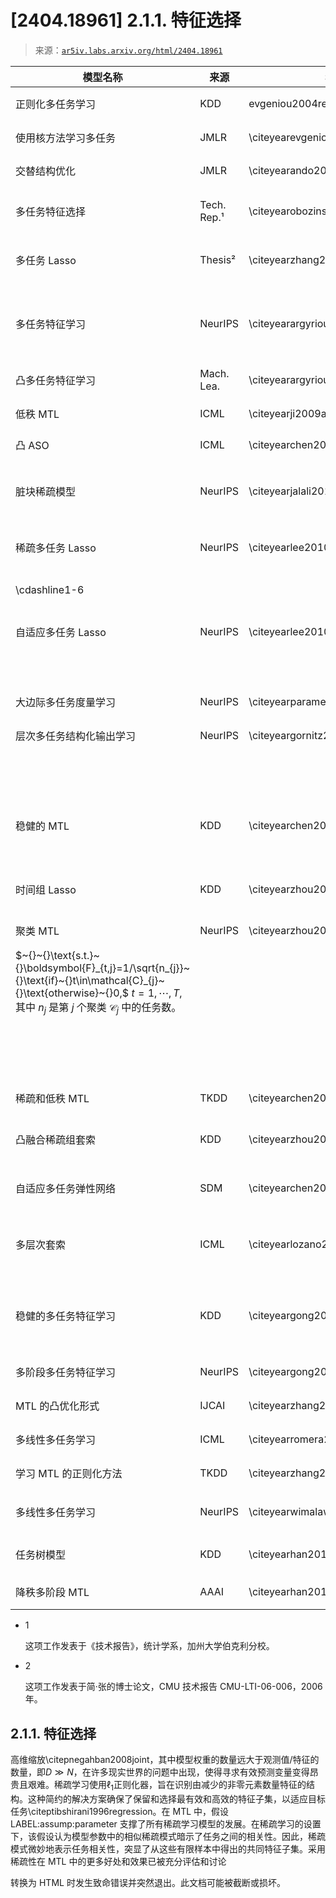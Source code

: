 <!--yml

category: 未分类

date: 2024-09-06 19:33:02

-->

# [2404.18961] 2.1.1\. 特征选择

> 来源：[`ar5iv.labs.arxiv.org/html/2404.18961`](https://ar5iv.labs.arxiv.org/html/2404.18961)

| 模型名称 | 来源 | 年份 | 类型 | 矩阵正则化 | 向量形式 |
| --- | --- | --- | --- | --- | --- |
| 正则化多任务学习 | KDD | evgeniou2004regularized | 组正则化 | Frobenius 范数 | $\min\limits_{\boldsymbol{W}}\frac{1}{2}\sum_{t=1}^{T}\frac{1}{N_{t}}\&#124;{\boldsymbol{X}^{(t)}}\boldsymbol{w}^{t}-\boldsymbol{y}^{(t)}\&#124;^{2}_{2}+\lambda_{1}\sum_{t=1}^{T}{\&#124;\boldsymbol{w}^{t}-\frac{1}{T}\sum_{t=1}^{T}\boldsymbol{w}^{t}\&#124;}^{2}_{2}+\lambda_{2}\sum_{t=1}^{T}{\&#124;\boldsymbol{w}^{t}\&#124;}^{2}_{2}$ |
| 使用核方法学习多任务 | JMLR | \citeyearevgeniou2005learning | 先验共享 | 自适应惩罚 | $\min\limits_{\boldsymbol{V},\boldsymbol{W}}\frac{1}{2}\sum_{t=1}^{T}\frac{1}{N_{t}}\&#124;{\boldsymbol{X}^{(t)}}\boldsymbol{w}^{t}-\boldsymbol{y}^{(t)}\&#124;^{2}_{2}+\lambda\sum_{t=1}^{T}{\boldsymbol{w}^{t}}^{\top}\boldsymbol{V}^{+}\boldsymbol{w}^{t},$  s.t. $\boldsymbol{V}\in\boldsymbol{S}_{+}^{D},$ $\boldsymbol{V}\in\boldsymbol{S}^{D}$ |
| 交替结构优化 | JMLR | \citeyearando2005framework | 分解 | Frobenius 范数 | $\min\limits_{\{\boldsymbol{W},\boldsymbol{V}\},\Theta}\frac{1}{2}\sum_{t=1}^{T}\frac{1}{N_{t}}\&#124;{\boldsymbol{X}^{(t)}}(\boldsymbol{w}^{t}+\Theta^{\top}\boldsymbol{v}^{t})-\boldsymbol{y}^{t}\&#124;_{2}^{2}+\lambda\sum_{d=1}^{D}\&#124;\boldsymbol{w}_{d}\&#124;_{2}^{2}$,  s.t. $\Theta\Theta^{\top}=\boldsymbol{I}_{h\times h}$ |
| 多任务特征选择 | Tech. Rep.¹ | \citeyearobozinski2006multi | 组稀疏学习 | $\ell_{2,1}$ 范数 | $\min\limits_{\boldsymbol{W}}\frac{1}{2}\sum_{t=1}^{T}\frac{1}{N_{t}}\&#124;{\boldsymbol{X}^{(t)}}\boldsymbol{w}^{t}-\boldsymbol{y}^{(t)}\&#124;^{2}_{2}+\lambda\sum_{d=1}^{D}{\&#124;\boldsymbol{w}_{d}\&#124;}_{2}$ |
| 多任务 Lasso | Thesis² | \citeyearzhang2006a | 组稀疏学习 | $\ell_{\infty,1}$ 范数 | $\min\limits_{\boldsymbol{W}}\frac{1}{2}\sum_{t=1}^{T}\frac{1}{N_{t}}\&#124;{\boldsymbol{X}^{(t)}}\boldsymbol{w}^{t}-\boldsymbol{y}^{(t)}\&#124;^{2}_{2}+\lambda\sum_{d=1}^{D}{\&#124;\boldsymbol{w}_{d}\&#124;}_{\infty}$ |
| 多任务特征学习 | NeurIPS | \citeyearargyriou2006multi | 组稀疏学习，特征学习 | $\ell_{2,1}$ 范数 | $\min\limits_{\boldsymbol{U},\boldsymbol{W}}\frac{1}{2}\sum_{t=1}^{T}\frac{1}{N_{t}}\&#124;({\boldsymbol{X}^{(t)}}\boldsymbol{U})\boldsymbol{w}^{t}-\boldsymbol{y}^{(t)}\&#124;^{2}_{2}+\lambda(\sum_{d=1}^{D}{\&#124;\boldsymbol{w}_{d}\&#124;}_{2})^{2}$,  s.t. $\boldsymbol{U}\in\boldsymbol{O}^{D}$ |
| 凸多任务特征学习 | Mach. Lea. | \citeyearargyriou2008convex | 特征学习 | 自适应惩罚 | $\min\limits_{\boldsymbol{V}, \boldsymbol{W}}\frac{1}{2}\sum_{t=1}^{T}\frac{1}{N_{t}}\lvert{\boldsymbol{X}^{(t)}}\boldsymbol{w}^{t}-\boldsymbol{y}^{(t)}\rvert^{2}_{2}+\lambda\sum_{t=1}^{T}{\boldsymbol{w}^{t}}^{\top}\boldsymbol{V}^{+}\boldsymbol{w}^{t},$  s.t. $\boldsymbol{V}\in\boldsymbol{S}_{+}^{D},$ tr$(\boldsymbol{V})\leq 1$, col$(\boldsymbol{W})\subseteq$col$(\boldsymbol{V})$ |
| 低秩 MTL | ICML | \citeyearji2009accelerated | 低秩学习 | 跟踪范数 | $\min\limits_{\boldsymbol{W}}\frac{1}{2}\sum_{t=1}^{T}\frac{1}{N_{t}}\lvert{\boldsymbol{X}^{(t)}}\boldsymbol{w}^{t}-\boldsymbol{y}^{(t)}\rvert^{2}_{2}+\lambda\lvert\boldsymbol{W}\rvert_{*}$ |
| 凸 ASO | ICML | \citeyearchen2009convex | — | — | $\min\limits_{\boldsymbol{U}, \Theta}\frac{1}{2}\sum_{t=1}^{T}\frac{1}{N_{t}}\lvert{\boldsymbol{X}^{(t)}}\boldsymbol{u}^{t}-\boldsymbol{y}^{t}\rvert_{2}^{2}+\lambda\eta(1-\eta)\text{tr}(\boldsymbol{U}^{\top}(\eta\boldsymbol{I}+\Theta^{\top}\Theta)^{-1}\boldsymbol{U}),~{}~{}s.t.~{}\Theta\Theta^{\top}=\boldsymbol{I}_{h\times h}$ |
| 脏块稀疏模型 | NeurIPS | \citeyearjalali2010dirty | 组稀疏学习，分解 | $\ell_{\infty,1}$ 范数 $+$ $\ell_{1,1}$ 范数 | $\min\limits_{\boldsymbol{W}}\frac{1}{2}\sum_{t=1}^{T}\frac{1}{N_{t}}\lvert{\boldsymbol{X}^{(t)}}(\boldsymbol{s}^{t}+\boldsymbol{b}^{t})-\boldsymbol{y}^{(t)}\rvert^{2}_{2}+\lambda_{1}\sum_{d=1}^{D}\lvert\boldsymbol{s}_{d}\rvert_{1}+\lambda_{2}\sum_{d=1}^{D}\lvert\boldsymbol{b}_{d}\rvert_{\infty}$,  s.t. $\boldsymbol{W}=\boldsymbol{S}+\boldsymbol{B}$ |
| 稀疏多任务 Lasso | NeurIPS | \citeyearlee2010adaptive | 组稀疏学习 | 加权 $\ell_{2,1}$ 范数 $+$ 加权 $\ell_{1,1}$ 范数 | $\min\limits_{\boldsymbol{W}}\frac{1}{2}\sum_{t=1}^{T}\frac{1}{N_{t}}\lvert{\boldsymbol{X}^{(t)}}\boldsymbol{w}^{t}-\boldsymbol{y}^{(t)}\rvert^{2}_{2}+\lambda_{1}\sum_{d=1}^{D}\rho_{d}\lvert\boldsymbol{w}_{d}\rvert_{2}+\lambda_{2}\sum_{d=1}^{D}\theta_{d}\lvert\boldsymbol{w}_{d}\rvert_{1}$ |
| \cdashline1-6 |  |  |  | 加权 $\ell_{2,1}$ 范数 $+$ 加权 $\ell_{1,1}$ 范数 | $\min\limits_{\boldsymbol{W}}\frac{1}{2}\sum_{t=1}^{T}\frac{1}{N_{t}}\lvert{\boldsymbol{X}^{(t)}}\boldsymbol{w}^{t}-\boldsymbol{y}^{(t)}\rvert^{2}_{2}+\lambda_{1}\sum_{d=1}^{D}\rho_{d}\lvert\boldsymbol{w}_{d}\rvert_{2}+\lambda_{2}\sum_{d=1}^{D}\theta_{d}\lvert\boldsymbol{w}_{d}\rvert_{1}+\log Z(\boldsymbol{\rho}, \boldsymbol{\theta})$, |
| 自适应多任务 Lasso | NeurIPS | \citeyearlee2010adaptive | 组稀疏学习 | $+$ 自适应惩罚 | $P(\boldsymbol{W} \mid \boldsymbol{\rho}, \boldsymbol{\theta})=\frac{1}{Z(\boldsymbol{\rho}, \boldsymbol{\theta})}\prod_{d=1}^{D}\prod_{t=1}^{T}\exp(-\theta_{d}\lvert w_{n,t}\rvert)\times\prod_{d=1}^{D}\exp(-\rho_{d}\lvert \mathbf{w}_{d}\rvert_{2})$ |
|  |  |  |  |  | $\min\limits_{\mathbf{M}_{0},\ldots,\mathbf{M}_{T}}\gamma_{0}\&#124;\mathbf{M}_{0}-\mathbf{I}\&#124;_{F}^{2}+\sum\nolimits_{t=1}^{T}\left[\gamma_{t}\&#124;\mathbf{M}_{t}\&#124;_{F}^{2}+\sum\nolimits_{(i,j)\in J_{t},j\neq i}d_{t}^{2}(\mathbf{x}_{i},\mathbf{x}_{j})+\sum\nolimits_{(i,j,k)\in S_{t}}\xi_{ijk}\right]$ |
| 大边际多任务度量学习 | NeurIPS | \citeyearparameswaran2010large | 先验共享 | Frobenius 范数 | s.t. $\forall t,\forall(i,j,k)\in S_{t}\colon\quad d_{t}^{2}(\mathbf{x}_{i},\mathbf{x}_{k})-d_{t}^{2}(\mathbf{x}_{i},\mathbf{x}_{j})\geq 1-\xi_{ijk};\xi_{ijk}\geq 0;\mathbf{M}_{0},\mathbf{M}_{1},\ldots,\mathbf{M}_{T}\geq 0$ |
| 层次多任务结构化输出学习 | NeurIPS | \citeyeargornitz2011hierarchical | 先验共享 | Frobenius 范数 | $\min\limits_{\boldsymbol{W}}\frac{1}{2}\sum_{t=1}^{T}\frac{1}{N_{t}}\&#124;{\boldsymbol{X}^{(t)}}\boldsymbol{w}^{t}-\boldsymbol{y}^{(t)}\&#124;^{2}_{2}+\frac{1}{2}\sum_{t=1}^{T}&#124;&#124;\boldsymbol{w}&#124;&#124;_{2}^{2}-\lambda\boldsymbol{w}^{T}\boldsymbol{w}_{p}$，其中 $p$ 是父节点。 |
|  |  |  | 低秩学习 |  |  |
| 稳健的 MTL | KDD | \citeyearchen2011integrating | 分解，组稀疏学习 | 跟踪范数 + $\ell_{2,1}$ 范数 | $\min\limits_{\boldsymbol{W}}\frac{1}{2}\sum_{t=1}^{T}\&#124;{\boldsymbol{X}^{(t)}}(\boldsymbol{l}^{t}+\boldsymbol{s}^{t})-\boldsymbol{y}^{(t)}\&#124;_{2}^{2}+\lambda_{1}\&#124;\boldsymbol{L}\&#124;_{*}+\lambda_{2}\sum_{t=1}^{T}\&#124;\boldsymbol{s}_{t}\&#124;_{2}$,  s.t. $\boldsymbol{W}=\boldsymbol{L}+\boldsymbol{S}$ |
| 时间组 Lasso | KDD | \citeyearzhou2011multi | 组稀疏学习 | Frobenius 范数 + $\ell_{2,1}$ 范数 | $\min\limits_{\boldsymbol{W}}\frac{1}{2}\sum_{t=1}^{T}\frac{1}{N_{t}}\&#124;{\boldsymbol{X}^{(t)}}\boldsymbol{w}^{t}-\boldsymbol{y}^{(t)}\&#124;^{2}_{2}+\lambda_{1}\sum_{d=1}^{D}\&#124;\boldsymbol{w}_{d}\&#124;_{2}^{2}+\lambda_{2}\sum_{t=1}^{T-1}\&#124;\boldsymbol{w}^{t}-\boldsymbol{w}^{t+1}\&#124;_{2}^{2}+\lambda_{3}\sum_{d=1}^{D}\&#124;\boldsymbol{w}_{d}\&#124;_{2}$ |
| 聚类 MTL | NeurIPS | \citeyearzhou2011clustered | 任务聚类 | 聚类惩罚 + $\ell_{2,2}$ 范数 | $\min\limits_{\boldsymbol{W},\boldsymbol{F}}\frac{1}{2}\sum_{t=1}^{T}\frac{1}{N_{t}}\&#124;{\boldsymbol{X}^{(t)}}\boldsymbol{w}^{t}-\boldsymbol{y}^{t}\&#124;_{2}^{2}+\lambda_{1}(\text{tr}(\boldsymbol{W}^{\top}\boldsymbol{W})-\text{tr}(\boldsymbol{F}^{\top}\boldsymbol{W}^{\top}\boldsymbol{W}\boldsymbol{F}))+\lambda_{2}\sum_{t=1}^{T}{\&#124;\boldsymbol{w}^{t}\&#124;}^{2}_{2},$ |
| $~{}~{}\text{s.t.}~{}\boldsymbol{F}_{t,j}=1/\sqrt{n_{j}}~{}\text{if}~{}t\in\mathcal{C}_{j}~{}\text{otherwise}~{}0,$ $t=1,\cdots,T$, 其中 $n_{j}$ 是第 $j$ 个聚类 $\mathbf{\mathcal{C}}_{j}$ 中的任务数。 |
|  |  |  | 分解，稀疏学习 |  |  |
| 稀疏和低秩 MTL | TKDD | \citeyearchen2012learning | 低秩学习 | $\ell_{1,1}$ 范数 + 迹范数 | $\min\limits_{\boldsymbol{W}}\frac{1}{2}\sum_{t=1}^{T}\frac{1}{N_{t}}\&#124;{\boldsymbol{X}^{(t)}}\boldsymbol{w}^{t}-\boldsymbol{y}^{(t)}\&#124;^{2}_{2}+\lambda\sum_{d=1}^{D}\&#124;\boldsymbol{p}_{d}\&#124;_{1}$，满足 $\boldsymbol{W}=\boldsymbol{P}+\boldsymbol{Q},\&#124;\boldsymbol{Q}\&#124;_{*}\leq\tau$ |
| 凸融合稀疏组套索 | KDD | \citeyearzhou2012modeling | 组稀疏学习 | $\ell_{1,1}$ 范数 $+$ $\ell_{2,1}$ 范数 | $\min\limits_{\boldsymbol{W}}\frac{1}{2}\sum_{t=1}^{T}\frac{1}{N_{t}}\&#124;{\boldsymbol{X}^{(t)}}\boldsymbol{w}^{t}-\boldsymbol{y}^{(t)}\&#124;^{2}_{2}+\lambda_{1}\sum_{d=1}^{D}\&#124;\boldsymbol{w}_{d}\&#124;_{1}+\lambda_{2}\sum_{t=1}^{T-1}\&#124;\boldsymbol{w}^{t}-\boldsymbol{w}^{t+1}\&#124;_{1}+\lambda_{3}\sum_{d=1}^{D}\&#124;\boldsymbol{w}_{d}\&#124;_{2}$ |
| 自适应多任务弹性网络 | SDM | \citeyearchen2012adaptive | 组稀疏学习 | $\ell_{2,1}$ 范数 $+$ Frobenius 范数 | $\min\limits_{\boldsymbol{W}}\frac{1}{2}\sum_{t=1}^{T}\frac{1}{N_{t}}\&#124;{\boldsymbol{X}^{(t)}}\boldsymbol{w}^{t}-\boldsymbol{y}^{(t)}\&#124;^{2}_{2}+\lambda_{1}\sum_{d=1}^{D}{\&#124;\boldsymbol{w}_{d}\&#124;}_{2}+\lambda_{2}\sum_{d=1}^{D}\&#124;\boldsymbol{w}_{d}\&#124;_{2}^{2}$ |
| 多层次套索 | ICML | \citeyearlozano2012multi | 分解，稀疏学习 | $\ell_{1,1}$ 范数 + 自适应惩罚 | $\min\limits_{\boldsymbol{W}}\frac{1}{2}\sum_{t=1}^{T}\frac{1}{N_{t}}\&#124;{\boldsymbol{X}^{(t)}}\boldsymbol{w}^{t}-\boldsymbol{y}^{(t)}\&#124;^{2}_{2}+\lambda_{1}\sum_{d=1}^{D}\theta_{d}+\lambda_{2}\sum_{d=1}^{D}\&#124;\boldsymbol{\boldsymbol{\gamma}}_{d}\&#124;_{1}$，满足 $\boldsymbol{W}=\vec{\boldsymbol{\theta}}\boldsymbol{\Lambda}\boldsymbol{\Gamma},\vec{\boldsymbol{\theta}}\geq\boldsymbol{0}$ |
| 稳健的多任务特征学习 | KDD | \citeyeargong2012robust | 分解，组稀疏学习 | $\ell_{2,1}$ 范数 + $\ell_{1,2}$ 范数 | $\min\limits_{\boldsymbol{W}}\frac{1}{2}\sum_{t=1}^{T}\frac{1}{N_{t}}\&#124;{\boldsymbol{X}^{(t)}}\boldsymbol{w}^{t}-\boldsymbol{y}^{(t)}\&#124;^{2}_{2}+\lambda_{1}\sum_{d=1}^{D}\&#124;\boldsymbol{p}_{d}\&#124;_{2}+\lambda_{2}\sqrt{\sum_{d=1}^{D}\&#124;\boldsymbol{q}_{d}\&#124;_{1}^{2}}$，满足 $\boldsymbol{W}=\boldsymbol{P}+\boldsymbol{Q}$ |
| 多阶段多任务特征学习 | NeurIPS | \citeyeargong2012multi | 稀疏学习 | 限制的 $\ell_{1}$ 范数 \citepzhang2010analysis | $\min\limits_{\boldsymbol{W}}\frac{1}{2}\sum_{t=1}^{T}\frac{1}{N_{t}}\&#124;{\boldsymbol{X}^{(t)}}\boldsymbol{w}^{t}-\boldsymbol{y}^{(t)}\&#124;^{2}_{2}+\lambda\sum_{d=1}^{R}\min\{\&#124;\boldsymbol{w}_{d}\&#124;_{1},\tau\}$ |
| MTL 的凸优化形式 | IJCAI | \citeyearzhang2012convex | 先验共享 | 聚类惩罚 | $\min\limits_{\boldsymbol{W}}\frac{1}{2}\sum_{t=1}^{T}\frac{1}{N_{t}}\&#124;{\boldsymbol{X}^{(t)}}\boldsymbol{w}^{t}-\boldsymbol{y}^{(t)}\&#124;^{2}_{2}+\frac{\lambda_{1}}{2}$tr$(\boldsymbol{W}\boldsymbol{W}^{T})+\frac{\lambda_{2}}{2}$tr$(\boldsymbol{W}\boldsymbol{\Omega}^{-1}\boldsymbol{W}^{T})$ 约束条件 $\boldsymbol{\Omega}\in\boldsymbol{S}_{+}^{D}$, tr$\boldsymbol{\Omega}=1$ |
| 多线性多任务学习 | ICML | \citeyearromera2013multilinear | 低秩学习 | 重叠张量迹范数 | $\min\limits_{\boldsymbol{\mathcal{W}}}\frac{1}{2}\sum_{t=1}^{T}\frac{1}{N_{t}}\&#124;{\boldsymbol{X}^{(t)}}\boldsymbol{w}^{t}-\boldsymbol{y}^{(t)}\&#124;^{2}_{2}+\lambda\sum_{k=1}^{N}\&#124;\boldsymbol{W}_{(k)}\&#124;_{*}$ 其中 $\boldsymbol{W}_{(k)}$ 是张量 $\boldsymbol{\mathcal{W}}\in\mathbb{R}^{D\times I_{2}\times\cdots\times I_{N}}$ 的模式-$k$ 展开。 |
| 学习 MTL 的正则化方法 | TKDD | \citeyearzhang2014regularization | 先验共享 | 聚类惩罚 + $\ell_{2,2}$ 范数 | $\min\limits_{\boldsymbol{V},\boldsymbol{W}}\frac{1}{2}\sum_{t=1}^{T}\frac{1}{N_{t}}\&#124;{\boldsymbol{X}^{(t)}}\boldsymbol{w}^{t}-\boldsymbol{y}^{(t)}\&#124;^{2}_{2}+\frac{\lambda}{2}\sum_{t=1}^{T}&#124;&#124;\boldsymbol{w}^{t}&#124;&#124;_{2}^{2}+$tr$(\boldsymbol{W}\boldsymbol{\Omega}^{-1}\boldsymbol{W}^{T})+d$ln$\boldsymbol{\Omega}$ 约束条件 $\boldsymbol{\Omega}\in\boldsymbol{S}_{+}^{D}$ |
| 多线性多任务学习 | NeurIPS | \citeyearwimalawarne2014multitask | 低秩学习 | 缩放的潜在张量迹范数 | $\min\limits_{\boldsymbol{\mathcal{W}}}\frac{1}{2}\sum_{t=1}^{T}\frac{1}{N_{t}}\&#124;{\boldsymbol{X}^{(t)}}\boldsymbol{w}^{t}-\boldsymbol{y}^{(t)}\&#124;^{2}_{2}+\inf_{\boldsymbol{\mathcal{W}}^{(1)}+\cdots+\boldsymbol{\mathcal{W}}^{(N)}=\boldsymbol{\mathcal{W}}}\lambda\sum_{k=1}^{N}I_{k}^{-1/2}\&#124;\boldsymbol{W}_{(k)}^{(k)}\&#124;_{*}$ 其中 $\boldsymbol{\mathcal{W}}\in\mathbb{R}^{D\times I_{2}\times\cdots\times I_{N}}$ 是一个张量。 |
| 任务树模型 | KDD | \citeyearhan2015learning | 任务聚类 | $\ell_{2,2}$ 范数 | $\min\limits_{\boldsymbol{W}}\frac{1}{2}\sum_{t=1}^{T}\frac{1}{N_{t}}\&#124;{\boldsymbol{X}^{(t)}}\sum_{h=1}^{H}\boldsymbol{w}_{h}^{t}-\boldsymbol{y}^{t}\&#124;_{2}^{2}+\sum_{h=1}^{H}\lambda_{h}\sum_{i<j}^{T}\&#124;\boldsymbol{w}_{h}^{i}-\boldsymbol{w}_{h}^{j}\&#124;^{2}_{2}, \text{s.t.} \&#124;\boldsymbol{w}_{h-1}^{i}-\boldsymbol{w}_{h-1}^{j}\&#124;\succeq \&#124;\boldsymbol{w}_{h}^{i}-\boldsymbol{w}_{h}^{j}\&#124;,\forall h\geq 2,\forall i<j$ |
| 降秩多阶段 MTL | AAAI | \citeyearhan2016multi | 低秩学习 | 截断迹范数 \citepsun2013robust | $\min\limits_{\boldsymbol{W}}\frac{1}{2}\sum_{t=1}^{T}\frac{1}{N_{t}}\&#124;{\boldsymbol{X}^{(t)}}\boldsymbol{w}^{t}-\boldsymbol{y}^{(t)}\&#124;^{2}_{2}+\lambda\sum_{r=1}^{R}\min\{\sigma_{r}(\boldsymbol{W}),\tau\}$ |

+   1

    这项工作发表于《技术报告》，统计学系，加州大学伯克利分校。

+   2

    这项工作发表于简·张的博士论文，CMU 技术报告 CMU-LTI-06-006，2006 年。

## 2.1.1\. 特征选择

高维缩放\citepnegahban2008joint，其中模型权重的数量远大于观测值/特征的数量，即$D\gg N$，在许多现实世界的问题中出现，使得寻求有效预测变量变得昂贵且艰难。稀疏学习使用$\ell_{1}$正则化器，旨在识别由减少的非零元素数量特征的结构。这种简约的解决方案确保了保留和选择最有效和高效的特征子集，以适应目标任务\citeptibshirani1996regression。在 MTL 中，假设 LABEL:assump:parameter 支撑了所有稀疏学习模型的发展。在稀疏学习的设置下，该假设认为模型参数中的相似稀疏模式暗示了任务之间的相关性。因此，稀疏模式微妙地表示任务相关性，突显了从这些有限样本中得出的共同特征子集。采用稀疏性在 MTL 中的更多好处和效果已被充分评估和讨论

转换为 HTML 时发生致命错误并突然退出。此文档可能被截断或损坏。
